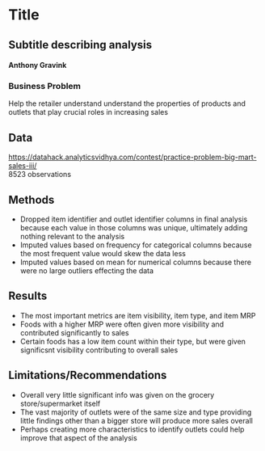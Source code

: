 # Title
## Subtitle describing analysis
#### Anthony Gravink
### Business Problem
Help the retailer understand understand the properties of products and outlets that play crucial roles in increasing sales
## Data
https://datahack.analyticsvidhya.com/contest/practice-problem-big-mart-sales-iii/  
8523 observations
## Methods
- Dropped item identifier and outlet identifier columns in final analysis because each value in those columns was unique, ultimately adding nothing relevant to the analysis  
- Imputed values based on frequency for categorical columns because the most frequent value would skew the data less  
- Imputed values based on mean for numerical columns because there were no large outliers effecting the data  
## Results
- The most important metrics are item visibility, item type, and item MRP  
- Foods with a higher MRP were often given more visibility and contributed significantly to sales  
- Certain foods has a low item count within their type, but were given significsnt visibility contributing to overall sales  
## Limitations/Recommendations  
- Overall very little significant info was given on the grocery store/supermarket itself  
- The vast majority of outlets were of the same size and type providing little findings other than a bigger store will produce more sales overall  
- Perhaps creating more characteristics to identify outlets could help improve that aspect of the analysis
